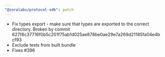 ```yaml
---
"@zoralabs/protocol-sdk": patch
---
```


* Fix types export - make sure that types are exported to the correct directory. Broken by commit 627f8c37716f0b5c201f75ab1d025ae878be0ae29e7a269d21185fa04e4bcf93
* Exclude tests from built bundle
* Fixes #396